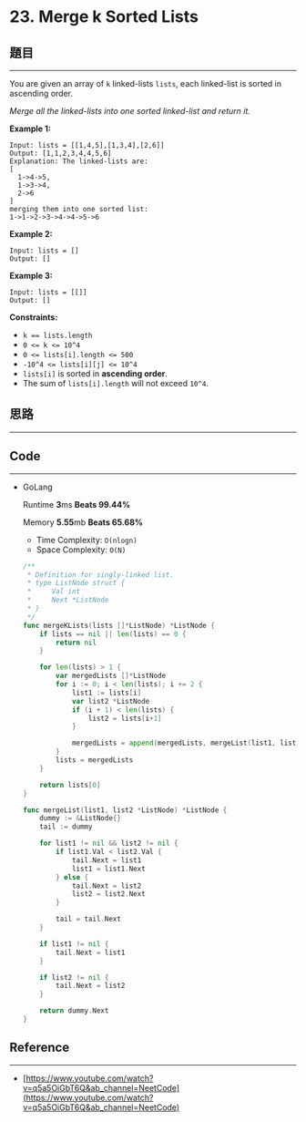 # 23. Merge k Sorted Lists

## 題目

---

You are given an array of `k` linked-lists `lists`, each linked-list is sorted in ascending order.

*Merge all the linked-lists into one sorted linked-list and return it.*

**Example 1:**

```
Input: lists = [[1,4,5],[1,3,4],[2,6]]
Output: [1,1,2,3,4,4,5,6]
Explanation: The linked-lists are:
[
  1->4->5,
  1->3->4,
  2->6
]
merging them into one sorted list:
1->1->2->3->4->4->5->6

```

**Example 2:**

```
Input: lists = []
Output: []

```

**Example 3:**

```
Input: lists = [[]]
Output: []

```

**Constraints:**

- `k == lists.length`
- `0 <= k <= 10^4`
- `0 <= lists[i].length <= 500`
- `-10^4 <= lists[i][j] <= 10^4`
- `lists[i]` is sorted in **ascending order**.
- The sum of `lists[i].length` will not exceed `10^4`.

## 思路

---

## Code

---

- GoLang
    
    Runtime **3**ms **Beats 99.44%**
    
    Memory **5.55**mb **Beats 65.68%**
    
    - Time Complexity: `O(nlogn)`
    - Space Complexity: `O(N)`
    
    ```go
    /**
     * Definition for singly-linked list.
     * type ListNode struct {
     *     Val int
     *     Next *ListNode
     * }
     */
    func mergeKLists(lists []*ListNode) *ListNode {
        if lists == nil || len(lists) == 0 {
            return nil
        }
    
        for len(lists) > 1 {
            var mergedLists []*ListNode
            for i := 0; i < len(lists); i += 2 {
                list1 := lists[i]
                var list2 *ListNode
                if (i + 1) < len(lists) {
                    list2 = lists[i+1]
                }
    
                mergedLists = append(mergedLists, mergeList(list1, list2))
            }
            lists = mergedLists
        }
    
        return lists[0]
    }
    
    func mergeList(list1, list2 *ListNode) *ListNode {
        dummy := &ListNode{}
        tail := dummy
    
        for list1 != nil && list2 != nil {
            if list1.Val < list2.Val {
                tail.Next = list1
                list1 = list1.Next
            } else {
                tail.Next = list2
                list2 = list2.Next
            }
    
            tail = tail.Next
        }
    
        if list1 != nil {
            tail.Next = list1
        }
    
        if list2 != nil {
            tail.Next = list2
        }
    
        return dummy.Next
    }
    ```
    

## Reference

---

- [https://www.youtube.com/watch?v=q5a5OiGbT6Q&ab_channel=NeetCode](https://www.youtube.com/watch?v=q5a5OiGbT6Q&ab_channel=NeetCode)